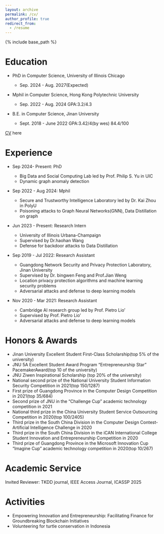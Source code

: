 ```yaml
---
layout: archive
permalink: /cv/
author_profile: true
redirect_from:
  - /resume
---
```


{% include base_path %}


Education
======
* PhD in Computer Science, University of Illinois Chicago
  * Sep. 2024 - Aug. 2027(Expected)  
* Mphil in Computer Science, Hong Kong Polytechnic University
  * Sep. 2022 - Aug. 2024  GPA:3.2/4.3

* B.E. in Computer Science, Jinan University
  * Sept. 2018 - June 2022    GPA:3.42/4(by wes) 84.4/100



[CV](https://github.com/judy12345/Yuwei.github.io/blob/master/files/HANYuwei_CV.pdf) here

Experience
======
* Sep 2024- Present: PhD
  *  Big Data and Social Computing Lab led by Prof. Philip S. Yu in UIC
  *  Dynamic graph anomaly detection
* Sep 2022 - Aug 2024: Mphil
  *  Secure and Trustworthy Intelligence Laboratory led by Dr. Kai Zhou in PolyU
  *  Poisoning attacks to Graph Neural Networks(GNN), Data Distillation on graph
* Jun 2023 - Present: Research Intern
    * University of Illinois Urbana-Champaign 
    * Supervised by Dr.haohan Wang
    * Defense for backdoor attacks to Data Distillation
* Sep 2019 - Jul 2022: Research Assistant  
    * Guangdong Network Security and Privacy Protection Laboratory, Jinan University
    * Supervised by Dr. bingwen Feng and Prof.Jian Weng 
    * Location privacy protection algorithms and machine learning security problems
    * Adversarial attacks and defense to deep learning models

* Nov 2020 - Mar 2021: Research Assistant  
    * Cambridge AI research group led by Prof. Pietro Lio’
    * Supervised by Prof. Pietro Lio’
    * Adversarial attacks and defense to deep learning models

       
Honors & Awards
=====
* Jinan University Excellent Student First-Class Scholarship(top 5% of the university)
* JNU 5A Excellent Student Award Program “Entrepreneurship Star” PacemakerAward(top 10 of the university)
* JNU Ziwen Inspirational Scholarship (top 20% of the university)
* National second prize of the National University Student Information Security Competition in 2021(top 150/1287)
* First prize of Guangdong Province in the Computer Design Competition in 2021(top 35/684)
* Second prize of JNU in the “Challenge Cup” academic technology competition in 2021
* National third prize in the China University Student Service Outsourcing Competition in 2020(top 100/2405)
* Third prize in the South China Division in the Computer Design Contest-Artificial Intelligence Challenge in 2020
* Third prize in the South China Division in the iCAN International College Student Innovation and Entrepreneurship 
Competition in 2020
* Third prize of Guangdong Province in the Microsoft Innovation Cup “Imagine Cup” academic technology competition in
2020(top 10/267)

Academic Service
=====
Invited Reviewer: TKDD journal, IEEE Access Journal, ICASSP 2025

Activities
=====
* Empowering Innovation and Entrepreneurship: Facilitating Finance for Groundbreaking Blockchain Initiatives
* Volunteering for turtle conservation in Indonesia



<!--
Education
======
* B.S. in GitHub, GitHub University, 2012
* M.S. in Jekyll, GitHub University, 2014
* Ph.D in Version Control Theory, GitHub University, 2018 (expected)

Work experience
======
* Summer 2015: Research Assistant
  * Github University
  * Duties included: Tagging issues
  * Supervisor: Professor Git

* Fall 2015: Research Assistant
  * Github University
  * Duties included: Merging pull requests
  * Supervisor: Professor Hub
  
Skills
======
* Skill 1
* Skill 2
  * Sub-skill 2.1
  * Sub-skill 2.2
  * Sub-skill 2.3
* Skill 3

Publications
======
  <ul>{% for post in site.publications %}
    {% include archive-single-cv.html %}
  {% endfor %}</ul>
  
Talks
======
  <ul>{% for post in site.talks %}
    {% include archive-single-talk-cv.html %}
  {% endfor %}</ul>
  
Teaching
======
  <ul>{% for post in site.teaching %}
    {% include archive-single-cv.html %}
  {% endfor %}</ul>
  
Service and leadership
======
* Currently signed in to 43 different slack teams
-->
